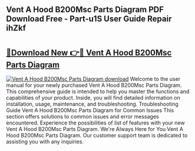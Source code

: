 ## Vent A Hood B200Msc Parts Diagram PDF Download Free - Part-u1S User Guide Repair ihZkf

# <h2><a href="http://dfj7ye8.blite.top/?on=Vent+A+Hood+B200Msc+Parts+Diagram">🔗Download New 👉🔴 Vent A Hood B200Msc Parts Diagram</a></h2>

[![Vent A Hood B200Msc Parts Diagram download](https://i.imgur.com/lujVjoI.png)](http://dfj7ye8.blite.top/?on=Vent+A+Hood+B200Msc+Parts+Diagram)
Welcome to the user manual for your newly purchased Vent A Hood B200Msc Parts Diagram. This comprehensive guide is intended to help you master the functions and capabilities of your product. Inside, you will find detailed information on installation, usage, maintenance, and troubleshooting. Troubleshooting Guide Vent A Hood B200Msc Parts Diagram for Common Issues This section offers solutions to common issues and error messages encountered. Experience the possibilities of list of features with your new Vent A Hood B200Msc Parts Diagram. We're Always Here for You Vent A Hood B200Msc Parts Diagram. Our customer support team is dedicated to assisting you with any inquiries.
